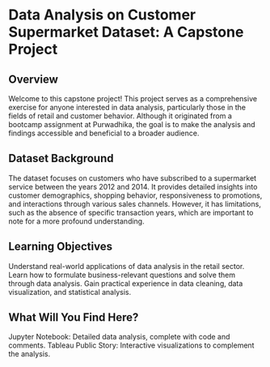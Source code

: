 # Data Analysis on Customer Supermarket Dataset: A Capstone Project
## Overview
Welcome to this capstone project! This project serves as a comprehensive exercise for anyone interested in data analysis, particularly those in the fields of retail and customer behavior. Although it originated from a bootcamp assignment at Purwadhika, the goal is to make the analysis and findings accessible and beneficial to a broader audience.

## Dataset Background
The dataset focuses on customers who have subscribed to a supermarket service between the years 2012 and 2014. It provides detailed insights into customer demographics, shopping behavior, responsiveness to promotions, and interactions through various sales channels. However, it has limitations, such as the absence of specific transaction years, which are important to note for a more profound understanding.

## Learning Objectives
Understand real-world applications of data analysis in the retail sector.
Learn how to formulate business-relevant questions and solve them through data analysis.
Gain practical experience in data cleaning, data visualization, and statistical analysis.

## What Will You Find Here?
Jupyter Notebook: Detailed data analysis, complete with code and comments.
Tableau Public Story: Interactive visualizations to complement the analysis.
